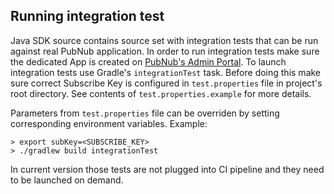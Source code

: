 ## Running integration test

Java SDK source contains source set with integration tests that can be run against real PubNub application. 
In order to run integration tests make sure the dedicated App is created on [PubNub's Admin Portal](https://admin.pubnub.com/).
To launch integration tests use Gradle's `integrationTest` task. 
Before doing this make sure correct Subscribe Key is configured in `test.properties` file in project's root directory.
See contents of `test.properties.example` for more details. 

Parameters from `test.properties` file can be overriden by setting corresponding environment variables. Example: 
```$bash
> export subKey=<SUBSCRIBE_KEY>
> ./gradlew build integrationTest
```
In current version those tests are not plugged into CI pipeline and they need to be launched on demand.

